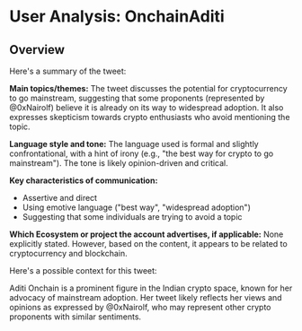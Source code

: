# User Analysis: OnchainAditi

## Overview

Here's a summary of the tweet:

**Main topics/themes:** The tweet discusses the potential for cryptocurrency to go mainstream, suggesting that some proponents (represented by @0xNairolf) believe it is already on its way to widespread adoption. It also expresses skepticism towards crypto enthusiasts who avoid mentioning the topic.

**Language style and tone:** The language used is formal and slightly confrontational, with a hint of irony (e.g., "the best way for crypto to go mainstream"). The tone is likely opinion-driven and critical.

**Key characteristics of communication:**

* Assertive and direct
* Using emotive language ("best way", "widespread adoption")
* Suggesting that some individuals are trying to avoid a topic

**Which Ecosystem or project the account advertises, if applicable:** None explicitly stated. However, based on the content, it appears to be related to cryptocurrency and blockchain.

Here's a possible context for this tweet:

Aditi Onchain is a prominent figure in the Indian crypto space, known for her advocacy of mainstream adoption. Her tweet likely reflects her views and opinions as expressed by @0xNairolf, who may represent other crypto proponents with similar sentiments.